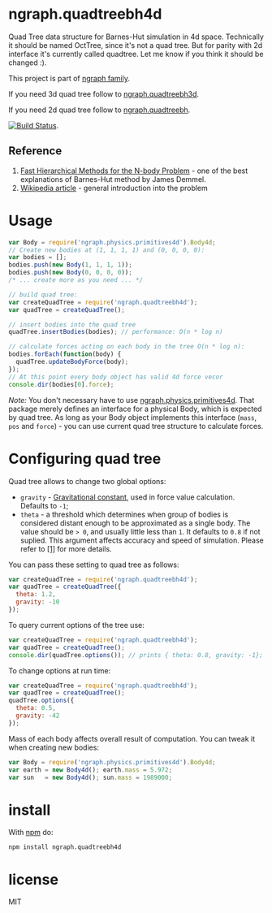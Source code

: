 # ngraph.quadtreebh4d

Quad Tree data structure for Barnes-Hut simulation in 4d space. Technically it should be named OctTree, since it's not a quad tree. But for parity with 2d interface it's currently called quadtree. Let me know if you think it should be changed :). 

This project is part of [ngraph family](https://github.com/anvaka/ngraph). 

If you need 3d quad tree follow to [ngraph.quadtreebh3d](https://github.com/anvaka/ngraph.quadtreebh3d).

If you need 2d quad tree follow to [ngraph.quadtreebh](https://github.com/anvaka/ngraph.quadtreebh).

[![Build Status](https://travis-ci.org/anvaka/ngraph.quadtreebh4d.png?branch=master)](https://travis-ci.org/vradrus/ngraph.quadtreebh4d). 

Reference
---------
1. [Fast Hierarchical Methods for the N-body Problem](http://www.eecs.berkeley.edu/~demmel/cs267/lecture26/lecture26.html) - one of the best explanations of Barnes-Hut method by James Demmel.
2. [Wikipedia article](http://en.wikipedia.org/wiki/Barnes%E2%80%93Hut_simulation) - general introduction into the problem

Usage
=====
``` js
var Body = require('ngraph.physics.primitives4d').Body4d;
// Create new bodies at (1, 1, 1, 1) and (0, 0, 0, 0):
var bodies = [];
bodies.push(new Body(1, 1, 1, 1));
bodies.push(new Body(0, 0, 0, 0));
/* ... create more as you need ... */

// build quad tree:
var createQuadTree = require('ngraph.quadtreebh4d');
var quadTree = createQuadTree();

// insert bodies into the quad tree 
quadTree.insertBodies(bodies); // performance: O(n * log n)

// calculate forces acting on each body in the tree O(n * log n):
bodies.forEach(function(body) {
  quadTree.updateBodyForce(body);
});
// At this point every body object has valid 4d force vecor
console.dir(bodies[0].force);
```

_Note:_ You don't necessary have to use [ngraph.physics.primitives4d](https://github.com/vradrus/ngraph.physics.primitives4d). That package merely defines an interface for a physical Body, which is expected by quad tree. As long as your Body object implements this interface (`mass`, `pos` and `force`) - you can use current quad tree structure to calculate forces.

Configuring quad tree
=====================
Quad tree allows to change two global options:

* `gravity` - [Gravitational constant](http://en.wikipedia.org/wiki/Gravitational_constant), used in force value calculation. Defaults to `-1`;
* `theta` - a threshold which determines when group of bodies is considered distant enough to be approximated as a single body. The value should be `> 0`, and usually little less than `1`. It defaults to `0.8` if not suplied. This argument affects accuracy and speed of simulation. Please refer to [\[1\]](http://www.eecs.berkeley.edu/~demmel/cs267/lecture26/lecture26.html) for more details.

You can pass these setting to quad tree as follows:
``` js
var createQuadTree = require('ngraph.quadtreebh4d');
var quadTree = createQuadTree({
  theta: 1.2,
  gravity: -10
});
```

To query current options of the tree use:
``` js
var createQuadTree = require('ngraph.quadtreebh4d');
var quadTree = createQuadTree();
console.dir(quadTree.options()); // prints { theta: 0.8, gravity: -1};
```

To change options at run time:
``` js
var createQuadTree = require('ngraph.quadtreebh4d');
var quadTree = createQuadTree();
quadTree.options({
  theta: 0.5,
  gravity: -42
});
```

Mass of each body affects overall result of computation. You can tweak it when creating new bodies:

``` js
var Body = require('ngraph.physics.primitives4d').Body4d;
var earth = new Body4d(); earth.mass = 5.972;
var sun   = new Body4d(); sun.mass = 1989000;
```

# install

With [npm](https://npmjs.org) do:

```
npm install ngraph.quadtreebh4d
```

# license

MIT
